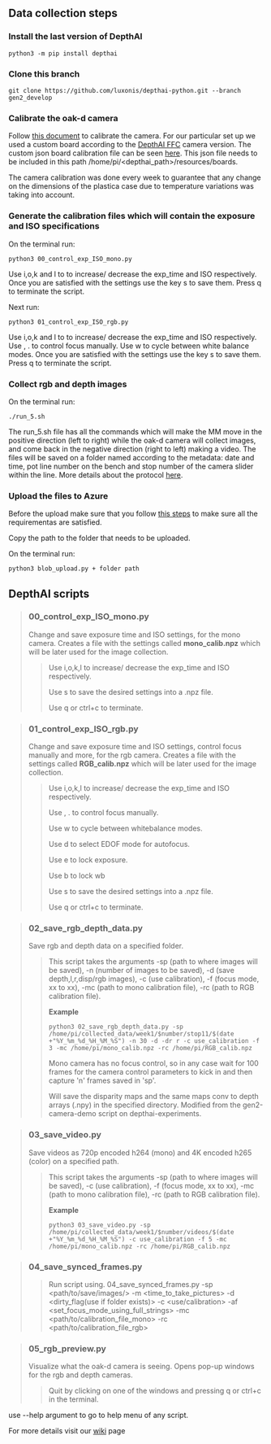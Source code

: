 
## Data collection steps

### Install the last version of DepthAI

`python3 -m pip install depthai`

### Clone this branch

`git clone https://github.com/luxonis/depthai-python.git --branch gen2_develop`

### Calibrate the oak-d camera

Follow [this document](<https://docs.luxonis.com/tutorials/stereo_calibration/>) to calibrate the camera. For our particular set up we used a custom board according to the [DepthAI FFC](https://docs.luxonis.com/en/latest/pages/products/bw1098ffc/) camera version. The custom json board calibration file can be seen [here](https://github.com/precision-sustainable-ag/OpenCV_Competition2021/blob/master/2_Data_Collection/DepthAI%2BRPi/WEED01.json
). This json file needs to be included in this path /home/pi/<depthai_path>/resources/boards.


The camera calibration was done every week to guarantee that any change on the dimensions of the plastica case due to temperature variations was taking into account. 


### Generate the calibration files which will contain the exposure and ISO specifications

On the terminal run:

`python3 00_control_exp_ISO_mono.py` 

Use i,o,k and l to to increase/ decrease the exp_time and ISO respectively. Once you are satisfied with the settings use the key s to save them. Press q to terminate the script. 

Next run:

`python3 01_control_exp_ISO_rgb.py`

Use i,o,k and l to to increase/ decrease the exp_time and ISO respectively. Use , . to control focus manually. Use w to cycle between white balance modes. Once you are satisfied with the settings use the key s to save them. Press q to terminate the script. 

### Collect rgb and depth images

On the terminal run:

`./run_5.sh`

The run_5.sh file has all the commands which will make the MM move in the positive direction (left to right) while the oak-d camera will collect images, and come back in the negative direction (right to left) making a video. The files will be saved on a folder named according to the metadata: date and time, pot line number on the bench and stop number of the camera slider within the line. More details about the protocol [here](https://github.com/precision-sustainable-ag/OpenCV_Competition2021/wiki/2.-Data-Collection
).

### Upload the files to Azure

Before the upload make sure that you follow [this steps](https://github.com/precision-sustainable-ag/OpenCV_Competition2021/blob/master/2_Data_Collection/Azure-manage-blobs/readme.md) to make sure all the requirementas are satisfied.

Copy the path to the folder that needs to be uploaded. 

On the terminal run:

`python3 blob_upload.py + folder path`

## DepthAI scripts

> ### **00_control_exp_ISO_mono.py**
> Change and save exposure time and ISO settings, for the mono camera. Creates a file with the settings called **mono_calib.npz** which will be later used for the image collection.
>
>> Use i,o,k,l to increase/ decrease the exp_time and ISO respectively.
>>
>> Use s to save the desired settings into a .npz file.
>>
>> Use q or ctrl+c to terminate.


> ### **01_control_exp_ISO_rgb.py**
> Change and save exposure time and ISO settings, control focus manually and more, for the rgb camera. Creates a file with the settings called **RGB_calib.npz** which will be later used for the image collection. 
>
>> Use i,o,k,l to increase/ decrease the exp_time and ISO respectively.
>>
>> Use , . to control focus manually.
>>
>> Use w to cycle between whitebalance modes.
>>
>> Use d to select EDOF mode for autofocus.
>>
>> Use e to lock exposure.
>>
>> Use b to lock wb 
>>
>> Use s to save the desired settings into a .npz file.
>>
>> Use q or ctrl+c to terminate.

> ### **02_save_rgb_depth_data.py**
> Save rgb and depth data on a specified folder.
>
>> This script takes the arguments -sp (path to where images will be saved), -n (number of images to be saved), -d (save depth,l,r,disp/rgb images), -c (use calibration), -f (focus mode, xx to xx), -mc (path to mono calibration file), -rc (path to RGB calibration file).
>>
>> **Example**
>>
>> `python3 02_save_rgb_depth_data.py -sp /home/pi/collected_data/week1/$number/stop11/$(date +"%Y_%m_%d_%H_%M_%S") -n 30 -d -dr r -c use_calibration -f 3 -mc /home/pi/mono_calib.npz -rc /home/pi/RGB_calib.npz`
>>
>> Mono camera has no focus control, so in any case wait for 100 frames for the camera control parameters to kick in and then capture 'n' frames saved in 'sp'.
>>
>> Will save the disparity maps and the same maps conv to depth arrays (.npy) in the specified directory. Modified from the gen2-camera-demo script on depthai-experiments. 

> ### **03_save_video.py**
> Save videos as 720p encoded h264 (mono) and 4K encoded h265 (color) on a specified path.
>
>> This script takes the arguments -sp (path to where images will be saved), -c (use calibration), -f (focus mode, xx to xx), -mc (path to mono calibration file), -rc (path to RGB calibration file).
>>
>> **Example**
>>
>> `python3 03_save_video.py -sp /home/pi/collected_data/week1/$number/videos/$(date +"%Y_%m_%d_%H_%M_%S") -c use_calibration -f 5 -mc /home/pi/mono_calib.npz -rc /home/pi/RGB_calib.npz`
>>

> ### 04_save_synced_frames.py 
>
>> Run script using.
>> 04_save_synced_frames.py -sp <path/to/save/images/> -m <time_to_take_pictures> -d <dirty_flag(use if folder exists)> -c <use/calibration> -af <set_focus_mode_using_full_strings> -mc <path/to/calibration_file_mono> -rc <path/to/calibration_file_rgb> 


> ### **05_rgb_preview.py**
> Visualize what the oak-d camera is seeing. Opens pop-up windows for the rgb and depth cameras.
>
>> Quit by clicking on one of the windows and pressing q or ctrl+c in the terminal.

use --help argument to go to help menu of any script. 

For more details visit our [wiki](https://github.com/precision-sustainable-ag/OpenCV_Competition2021/wiki/2.-Data-Collection) page
